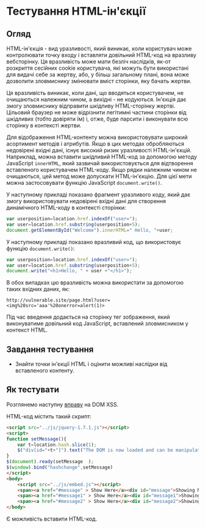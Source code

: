 # Тестування HTML-ін'єкції
## Огляд
HTML-ін'єкція - вид уразливості, який виникає, коли користувач може контролювати точку входу і вставляти довільний HTML-код на вразливу вебсторінку. Ця вразливість може мати безліч наслідків, як-от розкриття сесійних cookie користувача, які можуть бути використані для видачі себе за жертву, або, у більш загальному плані, вона може дозволити зловмиснику змінювати вміст сторінки, яку бачать жертви.

Ця вразливість виникає, коли дані, що вводяться користувачем, не очищаються належним чином, а вихідні - не кодуються. Ін'єкція дає змогу зловмиснику відправити шкідливу HTML-сторінку жертві. Цільовий браузер не може відрізнити легітимні частини сторінки від шкідливих (тобто довіряти їм) і, отже, буде парсити і виконувати всю сторінку в контексті жертви.

Для відображення HTML-контенту можна використовувати широкий асортимент методів і атрибутів. Якщо в цих методах обробляються недовірені вхідні дані, існує високий ризик уразливості HTML-ін'єкцій. Наприклад, можна вставити шкідливий HTML-код за допомогою методу JavaScript `innerHTML`, який зазвичай використовується для відтворення вставленого користувачем HTML-коду. Якщо рядки належним чином не очищаються, цей метод може допускати HTML-ін'єкцію. Для цієї мети можна застосовувати функцію JavaScript `document.write()`.

У наступному прикладі показано фрагмент уразливого коду, який дає змогу використовувати недовірені вхідні дані для створення динамічного HTML-коду в контексті сторінки:

```js
var userposition=location.href.indexOf("user=");
var user=location.href.substring(userposition+5);
document.getElementById("Welcome").innerHTML=" Hello, "+user;
```

У наступному прикладі показано вразливий код, що використовує функцію `document.write()`:

```js
var userposition=location.href.indexOf("user=");
var user=location.href.substring(userposition+5);
document.write("<h1>Hello, " + user +"</h1>");
```

В обох випадках цю вразливість можна використати за допомогою таких вхідних даних, як:

```text
http://vulnerable.site/page.html?user=<img%20src='aaa'%20onerror=alert(1)>
```

Під час введення додається на сторінку тег зображення, який виконуватиме довільний код JavaScript, вставлений зловмисником у контекст HTML.

## Завдання тестування

- Знайти точки ін'єкції HTML і оцінити можливі наслідки від вставленого контенту.

## Як тестувати

Розглянемо наступну [вправу](http://www.domxss.com/domxss/01_Basics/06_jquery_old_html.html) на DOM XSS.

HTML-код містить такий скрипт:

```html
<script src="../js/jquery-1.7.1.js"></script>
<script>
function setMessage(){
    var t=location.hash.slice(1);
    $("div[id="+t+"]").text("The DOM is now loaded and can be manipulated.");
}
$(document).ready(setMessage  );
$(window).bind("hashchange",setMessage)
</script>
<body>
    <script src="../js/embed.js"></script>
    <span><a href="#message" > Show Here</a><div id="message">Showing Message1</div></span>
    <span><a href="#message1" > Show Here</a><div id="message1">Showing Message2</div>
    <span><a href="#message2" > Show Here</a><div id="message2">Showing Message3</div>
</body>
```

Є можливість вставити HTML-код.
